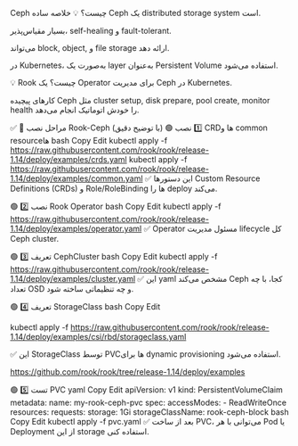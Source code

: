  Ceph چیست؟
💡 خلاصه ساده
Ceph یک distributed storage system است.

بسیار مقیاس‌پذیر، self-healing و fault-tolerant.

می‌تواند block, object, و file storage ارائه دهد.

در Kubernetes، به‌صورت یک layer به‌عنوان Persistent Volume استفاده می‌شود.

💡 Rook چیست؟
یک Operator برای مدیریت Ceph در Kubernetes.

کارهای پیچیده Ceph مثل cluster setup, disk prepare, pool create, monitor health را خودش اتوماتیک انجام می‌دهد.

✅ 🌟 مراحل نصب Rook-Ceph (با توضیح دقیق)
🟢 1️⃣ نصب CRDها و common resourceها
bash
Copy
Edit
kubectl apply -f https://raw.githubusercontent.com/rook/rook/release-1.14/deploy/examples/crds.yaml
kubectl apply -f https://raw.githubusercontent.com/rook/rook/release-1.14/deploy/examples/common.yaml
✅ این دستورها Custom Resource Definitions (CRDs) و Role/RoleBinding ها را deploy می‌کند.

🟢 2️⃣ نصب Rook Operator
bash
Copy
Edit
kubectl apply -f https://raw.githubusercontent.com/rook/rook/release-1.14/deploy/examples/operator.yaml
✅ Operator مسئول مدیریت lifecycle کل Ceph cluster.

🟢 3️⃣ تعریف CephCluster
bash
Copy
Edit
kubectl apply -f https://raw.githubusercontent.com/rook/rook/release-1.14/deploy/examples/cluster.yaml
✅ این yaml مشخص می‌کند Ceph کجا، با چه تعداد OSD و چه تنظیماتی ساخته شود.

🟢 4️⃣ تعریف StorageClass
bash
Copy
Edit

kubectl apply -f  https://raw.githubusercontent.com/rook/rook/release-1.14/deploy/examples/csi/rbd/storageclass.yaml

✅ این StorageClass توسط PVCها برای dynamic provisioning استفاده می‌شود.

https://github.com/rook/rook/tree/release-1.14/deploy/examples



🟢 5️⃣ تست PVC
yaml
Copy
Edit
apiVersion: v1
kind: PersistentVolumeClaim
metadata:
  name: my-rook-ceph-pvc
spec:
  accessModes:
    - ReadWriteOnce
  resources:
    requests:
      storage: 1Gi
  storageClassName: rook-ceph-block
bash
Copy
Edit
kubectl apply -f pvc.yaml
✅ بعد از ساخت PVC، می‌توانی با هر Pod یا Deployment از این storage استفاده کنی.


